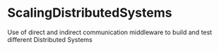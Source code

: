 # ScalingDistributedSystems
Use of direct and indirect communication middleware to build and test different Distributed Systems
